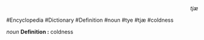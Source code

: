 
<div align="right"><i>tjæ</i></div>

#Encyclopedia #Dictionary #Definition #noun #tye #tjæ #coldness

*noun*
**Definition :** coldness